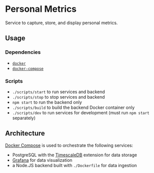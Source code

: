 # Personal Metrics

Service to capture, store, and display personal metrics.

## Usage
### Dependencies
- [`docker`](https://docs.docker.com/install/)
- [`docker-compose`](https://docs.docker.com/compose/install/)

### Scripts
- `./scripts/start` to run services and backend
- `./scripts/stop` to stop services and backend
- `npm start` to run the backend only
- `./scripts/build` to build the backend Docker container only
- `./scripts/dev` to run services for development (must run `npm start` separately)

## Architecture
[Docker Compose](https://docs.docker.com/compose) is used to orchestrate the following services:
- PostgreSQL with the [TimescaleDB](https://docs.timescale.com) extension for data storage
- [Grafana](https://grafana.com/docs/) for data visualization
- a Node.JS backend built with `./Dockerfile` for data ingestion
